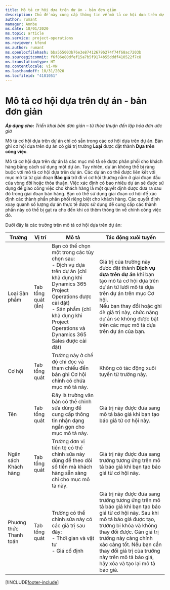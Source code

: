 ```yaml
---
title: Mô tả cơ hội dựa trên dự án - bản đơn giản
description: Chủ đề này cung cấp thông tin về mô tả cơ hội dựa trên dự án. (Dự án)
author: rumant
manager: Annbe
ms.date: 10/01/2020
ms.topic: article
ms.service: project-operations
ms.reviewer: kfend
ms.author: rumant
ms.openlocfilehash: bba555003b76e3e87412679b274f74f68ac7203b
ms.sourcegitcommit: f6f86e80dfef15a7b5f9174b55dddf410522f7c8
ms.translationtype: HT
ms.contentlocale: vi-VN
ms.lasthandoff: 10/31/2020
ms.locfileid: "4181051"
---
```

# <a name="project-based-opportunity-lines---lite"></a>Mô tả cơ hội dựa trên dự án - bản đơn giản

_**Áp dụng cho:** Triển khai bản đơn giản – từ thỏa thuận đến lập hóa đơn ước giá_

Mô tả cơ hội dựa trên dự án chỉ có sẵn trong các cơ hội dựa trên dự án. Bản ghi cơ hội dựa trên dự án có giá trị trường **Loại** được đặt thành **Dựa trên công việc**.

Mô tả cơ hội dựa trên dự án là các mục mô tả sẽ được phân phối cho khách hàng bằng cách sử dụng một dự án. Tuy nhiên, dự án không thể bị ràng buộc với mô tả cơ hội dựa trên dự án. Các dự án có thể được liên kết với mục mô tả từ giai đoạn **Báo giá** trở đi vì cơ hội thường nằm ở giai đoạn đầu của vòng đời hoặc thỏa thuận. Việc xác định có bao nhiêu dự án sẽ được sử dụng để giao công việc cho khách hàng là một quyết định được đưa ra sau đó trong giai đoạn bán hàng. Bạn có thể sử dụng giai đoạn cơ hội để xác định các thành phần phân phối riêng biệt cho khách hàng. Các quyết định xoay quanh số lượng dự án thực tế được sử dụng để cung cấp các thành phần này có thể bị gạt ra cho đến khi có thêm thông tin về chính công việc đó.

Dưới đây là các trường trên mô tả cơ hội dựa trên dự án:

| **Trường** | **Vị trí** | **Mô tả** | **Tác động xuôi tuyến** |
| --- | --- | --- | --- |
| Loại Sản phẩm | Tab tổng quát (ẩn) | Bạn có thể chọn một trong các tùy chọn sau:</br>- Dịch vụ dựa trên dự án (chỉ khả dụng khi Dynamics 365 Project Operations được cài đặt)</br>- Sản phẩm (chỉ khả dụng khi Project Operations và Dynamics 365 Sales được cài đặt) | Giá trị của trường này được đặt thành **Dịch vụ dựa trên dự án** khi bạn tạo mô tả cơ hội dựa trên dự án từ lưới mô tả dựa trên dự án trên mục Cơ hội. <br> Nếu bạn thay đổi hoặc ghi đè giá trị này, chức năng dự án sẽ không được bật trên các mục mô tả dựa trên dự án của bạn. |
| Cơ hội | Tab tổng quát | Trường này ở chế độ chỉ đọc và tham chiếu đến bản ghi Cơ hội chính có chứa mục mô tả này. | Không có tác động xuôi tuyến từ trường này. |
| Tên | Tab tổng quát | Đây là trường văn bản có thể chỉnh sửa dùng để cung cấp thông tin nhận dạng ngắn gọn cho mục mô tả này. | Giá trị này được đưa sang mô tả báo giá khi bạn tạo báo giá từ cơ hội này. |
| Ngân sách Khách hàng | Tab tổng quát | Trường đơn vị tiền tệ có thể chỉnh sửa này dùng để theo dõi số tiền mà khách hàng sẵn sàng chi cho mục mô tả này. | Giá trị này được đưa sang trường tương ứng trên mô tả báo giá khi bạn tạo báo giá từ cơ hội này. |
| Phương thức Thanh toán | Tab tổng quát | Trường có thể chỉnh sửa này có các giá trị sau đây:</br>- Thời gian và vật tư</br>- Giá cố định | Giá trị này được đưa sang trường tương ứng trên mô tả báo giá khi bạn tạo báo giá từ cơ hội này. Sau khi mô tả báo giá được tạo, trường bị khóa và không thay đổi được. Gán giá trị trường này càng chính xác càng tốt. Nếu bạn cần thay đổi giá trị của trường này trên mô tả báo giá, hãy xóa và tạo lại mô tả báo giá. |


[!INCLUDE[footer-include](../../includes/footer-banner.md)]